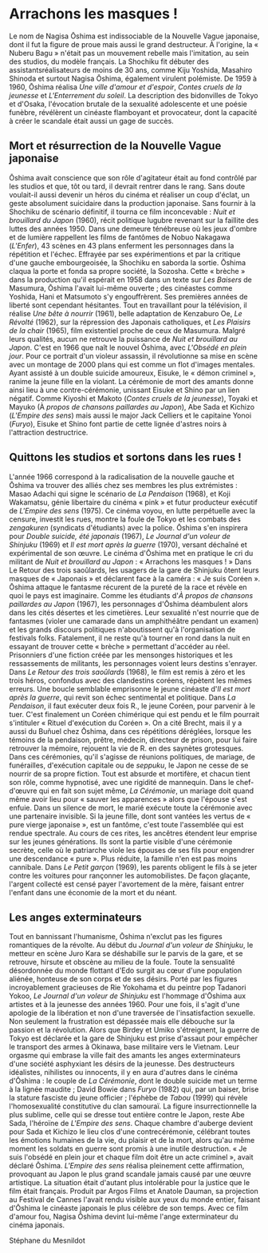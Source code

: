 # Arrachons les masques !

Le nom de Nagisa Ōshima est indissociable de la Nouvelle Vague japonaise, dont il fut la figure de proue mais aussi le grand destructeur. À l'origine, la « Nuberu Bagu » n'était pas un mouvement rebelle mais l'imitation, au sein des studios, du modèle français. La Shochiku fit débuter des assistantsréalisateurs de moins de 30 ans, comme Kiju Yoshida, Masahiro Shinoda et surtout Nagisa Ōshima, également virulent polémiste. De 1959 à 1960, Ōshima réalisa _Une ville d'amour et d'espoir_, _Contes cruels de la jeunesse_ et _L'Enterrement du soleil_. La description des bidonvilles de Tokyo et d'Osaka, l'évocation brutale de la sexualité adolescente et une poésie funèbre, révélèrent un cinéaste flamboyant et provocateur, dont la capacité à créer le scandale était aussi un gage de succès.

## Mort et résurrection de la Nouvelle Vague japonaise

Ōshima avait conscience que son rôle d'agitateur était au fond contrôlé par les studios et que, tôt ou tard, il devrait rentrer dans le rang. Sans doute voulait-il aussi devenir un héros du cinéma et réaliser un coup d'éclat, un geste absolument suicidaire dans la production japonaise. Sans fournir à la Shochiku de scénario définitif, il tourna ce film inconcevable : _Nuit et brouillard du Japon_ (1960), récit politique lugubre revenant sur la faillite des luttes des années 1950. Dans une demeure ténébreuse où les jeux d'ombre et de lumière rappellent les films de fantômes de Nobuo Nakagawa (_L'Enfer_), 43 scènes en 43 plans enferment les personnages dans la répétition et l'échec. Effrayée par ses expérimentions et par la critique d'une gauche embourgeoisée, la Shochiku en saborda la sortie. Ōshima claqua la porte et fonda sa propre société, la Sozosha. Cette « brèche » dans la production qu'il espérait en 1958 dans un texte sur _Les Baisers_ de Masumura, Ōshima l'avait lui-même ouverte ; des cinéastes comme Yoshida, Hani et Matsumoto s'y engouffrèrent. Ses premières années de liberté sont cependant hésitantes. Tout en travaillant pour la télévision, il réalise _Une bête à nourrir_ (1961), belle adaptation de Kenzaburo Oe, _Le Révolté_ (1962), sur la répression des Japonais catholiques, et _Les Plaisirs de la chair_ (1965), film existentiel proche de ceux de Masumura. Malgré leurs qualités, aucun ne retrouve la puissance de _Nuit et brouillard au Japon_. C'est en 1966 que naît le nouvel Ōshima, avec _L'Obsédé en plein jour_. Pour ce portrait d'un violeur assassin, il révolutionne sa mise en scène avec un montage de 2000 plans qui est comme un flot d'images mentales. Ayant assisté à un double suicide amoureux, Eisuke, le « démon criminel », ranime la jeune fille en la violant. La cérémonie de mort des amants donne ainsi lieu à une contre-cérémonie, unissant Eisuke et Shino par un lien négatif. Comme Kiyoshi et Makoto (_Contes cruels de la jeunesse_), Toyaki et Mayuko (À _propos de chansons paillardes au Japon_), Abe Sada et Kichizo (_L'Empire des sens_) mais aussi le major Jack Celliers et le capitaine Yonoi (_Furyo_), Eisuke et Shino font partie de cette lignée d'astres noirs à l'attraction destructrice.

## Quittons les studios et sortons dans les rues !

L'année 1966 correspond à la radicalisation de la nouvelle gauche et Ōshima va trouver des alliés chez ses membres les plus extrémistes : Masao Adachi qui signe le scénario de _La Pendaison_ (1968), et Koji Wakamatsu, génie libertaire du cinéma « pink » et futur producteur exécutif de _L'Empire des sens_ (1975). Ce cinéma voyou, en lutte perpétuelle avec la censure, investit les rues, montre la foule de Tokyo et les combats des _zengakuren_ (syndicats d'étudiants) avec la police. Ōshima s'en inspirera pour _Double suicide, été japonais_ (1967), _Le Journal d'un voleur de Shinjuku_ (1969) et _Il est mort après la guerre_ (1970), versant déchaîné et expérimental de son œuvre. Le cinéma d'Ōshima met en pratique le cri du militant de _Nuit et brouillard au Japon_ : « Arrachons les masques ! » Dans Le Retour des trois saoûlards, les usagers de la gare de Shinjuku ôtent leurs masques de « Japonais » et déclarent face à la caméra : « Je suis Coréen ». Ōshima attaque le fantasme récurent de la pureté de la race et révèle en quoi le pays est imaginaire. Comme les étudiants d'_À propos de chansons paillardes au Japon_ (1967), les personnages d'Ōshima déambulent alors dans les cités désertes et les cimetières. Leur sexualité n'est nourrie que de fantasmes (violer une camarade dans un amphithéâtre pendant un examen) et les grands discours politiques n'aboutissent qu'à l'organisation de festivals folks. Fatalement, il ne reste qu'à tourner en rond dans la nuit en essayant de trouver cette « brèche » permettant d'accéder au réel. Prisonniers d'une fiction créée par les mensonges historiques et les ressassements de militants, les personnages voient leurs destins s'enrayer. Dans _Le Retour des trois saoûlards_ (1968), le film est remis à zéro et les trois héros, confondus avec des clandestins coréens, répètent les mêmes erreurs. Une boucle semblable emprisonne le jeune cinéaste d'_Il est mort après la guerre_, qui revit son échec sentimental et politique. Dans _La Pendaison_, il faut exécuter deux fois R., le jeune Coréen, pour parvenir à le tuer. C'est finalement un Coréen chimérique qui est pendu et le film pourrait s'intituler « Rituel d'exécution du Coréen ». On a cité Brecht, mais il y a aussi du Buñuel chez Ōshima, dans ces répétitions déréglées, lorsque les témoins de la pendaison, prêtre, médecin, directeur de prison, pour lui faire retrouver la mémoire, rejouent la vie de R. en des saynètes grotesques. Dans ces cérémonies, qu'il s'agisse de réunions politiques, de mariage, de funérailles, d'exécution capitale ou de _seppuku_, le Japon ne cesse de se nourrir de sa propre fiction. Tout est absurde et mortifère, et chacun tient son rôle, comme hypnotisé, avec une rigidité de mannequin. Dans le chef-d'œuvre qui en fait son sujet même, _La Cérémonie_, un mariage doit quand même avoir lieu pour « sauver les apparences » alors que l'épouse s'est enfuie. Dans un silence de mort, le marié exécute toute la cérémonie avec une partenaire invisible. Si la jeune fille, dont sont vantées les vertus de « pure vierge japonaise », est un fantôme, c'est toute l'assemblée qui est rendue spectrale. Au cours de ces rites, les ancêtres étendent leur emprise sur les jeunes générations. Ils sont la partie visible d'une cérémonie secrète, celle où le patriarche viole les épouses de ses fils pour engendrer une descendance « pure ». Plus réduite, la famille n'en est pas moins cannibale. Dans _Le Petit garçon_ (1969), les parents obligent le fils à se jeter contre les voitures pour rançonner les automobilistes. De façon glaçante, l'argent collecté est censé payer l'avortement de la mère, faisant entrer l'enfant dans une économie de la mort et du néant.

## Les anges exterminateurs

Tout en bannissant l'humanisme, Ōshima n'exclut pas les figures romantiques de la révolte. Au début du _Journal d'un voleur de Shinjuku_, le metteur en scène Juro Kara se déshabille sur le parvis de la gare, et se retrouve, hirsute et obscène au milieu de la foule. Toute la sensualité désordonnée du monde flottant d'Edo surgit au cœur d'une population aliénée, honteuse de son corps et de ses désirs. Porté par les figures incroyablement gracieuses de Rie Yokohama et du peintre pop Tadanori Yokoo, _Le Journal d'un voleur de Shinjuku_ est l'hommage d'Ōshima aux artistes et à la jeunesse des années 1960. Pour une fois, il s'agit d'une apologie de la libération et non d'une traversée de l'insatisfaction sexuelle. Non seulement la frustration est dépassée mais elle débouche sur la passion et la révolution. Alors que Birdey et Umiko s'étreignent, la guerre de Tokyo est déclarée et la gare de Shinjuku est prise d'assaut pour empêcher le transport des armes à Okinawa, base militaire vers le Vietnam. Leur orgasme qui embrase la ville fait des amants les anges exterminateurs d'une société asphyxiant les désirs de la jeunesse. Des destructeurs idéalistes, nihilistes ou innocents, il y en aura d'autres dans le cinéma d'Ōshima : le couple de _La Cérémonie_, dont le double suicide met un terme à la lignée maudite ; David Bowie dans _Furyo_ (1982) qui, par un baiser, brise la stature fasciste du jeune officier ; l'éphèbe de _Tabou_ (1999) qui révèle l'homosexualité constitutive du clan samouraï. La figure insurrectionnelle la plus sublime, celle qui se dresse tout entière contre le Japon, reste Abe Sada, l'héroïne de _L'Empire des sens_. Chaque chambre d'auberge devient pour Sada et Kichizo le lieu clos d'une contrecérémonie, célébrant toutes les émotions humaines de la vie, du plaisir et de la mort, alors qu'au même moment les soldats en guerre sont promis à une inutile destruction. « Je suis l'obsédé en plein jour et chaque film doit être un acte criminel », avait déclaré Ōshima. _L'Empire des sens_ réalisa pleinement cette affirmation, provoquant au Japon le plus grand scandale jamais causé par une œuvre artistique. La situation était d'autant plus intolérable pour la justice que le film était français. Produit par Argos Films et Anatole Dauman, sa projection au Festival de Cannes l'avait rendu visible aux yeux du monde entier, faisant d'Ōshima le cinéaste japonais le plus célèbre de son temps. Avec ce film d'amour fou, Nagisa Ōshima devint lui-même l'ange exterminateur du cinéma japonais.

Stéphane du Mesnildot
